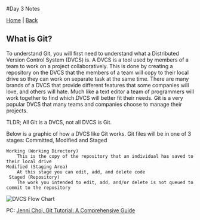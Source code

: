 #Day 3 Notes

[Home](/README.md) | [Back](/102-main/102TableofContents.md)

## What is Git?

To understand Git, you will first need to understand what a Distributed Version Control System (DVCS) is. A DVCS is a tool used by members of a team to work on a project collaboratively. This is done by creating a repository on the DVCS that the members of a team will copy to their local drive so they can work on separate task at the same time. There are many brands of a DVCS that provide different features that some companies will love, and others will hate. Much like a text editor a team of programmers will work together to find which DVCS will better fit their needs. Git is a very popular DVCS that many teams and companies choose to manage their projects. 

TLDR; All Git is a DVCS, not all DVCS is Git.

Below is a graphic of how a DVCS like Git works. Git files will be in one of 3 stages: Committed, Modified and Staged
    
    Working (Working Directory)
	    This is the copy of the repository that an individual has saved to their local drive
    Modified (Staging Area)
	    At this stage you can edit, add, and delete code
     Staged (Repository)
	    The work you intended to edit, add, and/or delete is not queued to commit to the repository


![DVCS Flow Chart](https://blog.udemy.com/wp-content/uploads/2015/08/image066.png) 

PC: [Jenni Choi, Git Tutorial: A Comprehensive Guide](/https://blog.udemy.com/git-tutorial-a-comprehensive-guide/#7_2)  